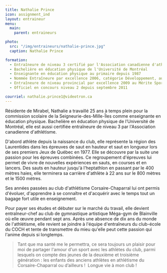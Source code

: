 ```yaml
---
title: Nathalie Prince
icon: assignment_ind
layout: entraineur
menu:
  main:
    parent: entraineurs

photo:
  src: "/img/entraineurs/nathalie-prince.jpg"
  caption: Nathalie Prince

formation:
  - Entraîneure de niveau 3 certifié par l'Association canadienne d'athlétisme
  - Bachelière en éducation physique de l'Université de Montréal
  - Enseignante en éducation physique au primaire depuis 1987
  - Nommée Entraîneure par excellence 2006, catégorie Développement, au gala Athlétas de la Fédération québécoise d'athlétisme
  - Entraîneure de niveau provincial par excellence 2009 au Mérite Sportif des Laurentides, Loisirs Laurentides (prix Daniel Ratthé, député de Blainville)
  - Officiel en concours niveau 2 depuis septembre 2011

courriel: nathalie.prince1@videotron.ca
---
```


Résidente de Mirabel, Nathalie a travaillé 25 ans à temps plein pour la commission scolaire de la Seigneurie-des-Mille-Îles comme enseignante en éducation physique. 
Bachelière en éducation physique de l’Université de Montréal, elle est aussi certifiée entraîneure de niveau 3 par l'Association canadienne d'athlétisme.

D'abord athlète depuis la naissance du club, elle représente la région des Laurentides dans les épreuves de saut en hauteur et saut en longueur lors de ses premiers Jeux de Québec en 1977. Elle se découvre par la suite une passion pour les épreuves combinées. Ce regroupement d'épreuves lui permet de vivre de nouvelles expériences en sauts, en courses et en lancers. Des sauts en hauteur jusqu'à l'heptathlon en passant par le 400 mètres haies, elle terminera sa carrière d'athlète à 22 ans sur le 800 mètres et le 1500 mètres.

Ses années passées au club d'athlétisme Corsaire-Chaparral lui ont permis d'évoluer, d'apprendre à se connaître et d'acquérir avec le temps tout un bagage fort utile en enseignement.

Pour payer ses études et débuter sur le marché du travail, elle devient entraîneur-chef au club de gymnastique artistique Méga-gym de Blainville où elle œuvre pendant sept ans. Après une absence de dix ans du monde de l'athlétisme, elle revient se joindre à l'équipe d'entraîneurs du club-école du COCH et tente de transmettre du mieu qu'elle peut cette passion qui l'anime depuis si longtemps.

> Tant que ma santé me le permettra,  ce sera toujours un plaisir pour moi de partager l'amour d'un sport avec les athlètes du club, parmi lesquels on compte des jeunes de la deuxième et troisième génération : les enfants des anciens athlètes en athlétisme du Corsaire-Chaparral ou d’ailleurs ! 
> Longue vie à mon club !
